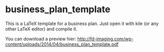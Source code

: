 business_plan_template
======================

This is a LaTeX template for a business plan. Just open it with kile (or any other LaTeX editor) and compile it.

You can download a preview hier:
http://fd-imaging.com/wp-content/uploads/2014/04/business_plan_template.pdf

